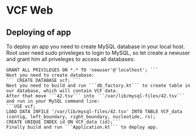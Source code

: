 # VCF Web

## Deploying of app

To deploy an app you need to create MySQL database in your local host.  
Root user need sudo priveleges to login to MySQL, so let create a newuser and grant him all priveleges to access all databases:  
``` CREATE USER 'newuser'@'localhost' IDENTIFIED BY 'password';  
GRANT ALL PRIVILEGES ON *.* TO 'newuser'@'localhost'; ```  
Next you need to create database:  
``` CREATE DATABASE vcf; ```  
Next you need to build and run ```db_factory.kt``` to create table in our database, which will contain VCF data.  
After that move ```42.tsv``` into ```/var/lib/mysql-files/42.tsv``` and run in your MySQL command line:
```USE vcf;  
LOAD DATA INFILE '/var/lib/mysql-files/42.tsv' INTO TABLE VCF_data (contig, left_boundary, right_boundary, nucleotide, rs);  
CREATE UNIQUE INDEX id ON VCF_data (id);```  
Finally build and run ```Application.kt``` to deploy app.
